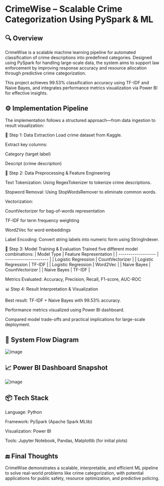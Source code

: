 # CrimeWise – Scalable Crime Categorization Using PySpark & ML

## 🔍 Overview
CrimeWise is a scalable machine learning pipeline for automated classification of crime descriptions into predefined categories. Designed using PySpark for handling large-scale data, the system aims to support law enforcement by improving response accuracy and resource allocation through predictive crime categorization.

This project achieves 99.53% classification accuracy using TF-IDF and Naive Bayes, and integrates performance metrics visualization via Power BI for effective insights.

## ⚙️ Implementation Pipeline
The implementation follows a structured approach—from data ingestion to result visualization:

📁 Step 1: Data Extraction
Load crime dataset from Kaggle.

Extract key columns:

Category (target label)

Descript (crime description)

🧹 Step 2: Data Preprocessing & Feature Engineering

Text Tokenization: Using RegexTokenizer to tokenize crime descriptions.

Stopword Removal: Using StopWordsRemover to eliminate common words.

Vectorization:

CountVectorizer for bag-of-words representation

TF-IDF for term frequency weighting

Word2Vec for word embeddings

Label Encoding: Convert string labels into numeric form using StringIndexer.

🧠 Step 3: Model Training & Evaluation
Trained five different model combinations:
| Model Type          | Feature Representation |
| ------------------- | ---------------------- |
| Logistic Regression | CountVectorizer        |
| Logistic Regression | TF-IDF                 |
| Logistic Regression | Word2Vec               |
| Naive Bayes         | CountVectorizer        |
| Naive Bayes         | TF-IDF                 |

Metrics Evaluated:
Accuracy, Precision, Recall, F1-score, AUC-ROC

📊 Step 4: Result Interpretation & Visualization

Best result: TF-IDF + Naive Bayes with 99.53% accuracy.

Performance metrics visualized using Power BI dashboard.

Compared model trade-offs and practical implications for large-scale deployment.

## 🧭 System Flow Diagram
![image](https://github.com/user-attachments/assets/4a2809d6-cc09-4b1d-91f1-e46252acfe7e)

## 📈 Power BI Dashboard Snapshot
![image](https://github.com/user-attachments/assets/e7981915-23a7-45f7-b3bd-58e20dcaa1f7)

## 📦 Tech Stack
Language: Python

Framework: PySpark (Apache Spark MLlib)

Visualization: Power BI

Tools: Jupyter Notebook, Pandas, Matplotlib (for initial plots)

## 🔚 Final Thoughts
CrimeWise demonstrates a scalable, interpretable, and efficient ML pipeline to solve real-world problems like crime categorization, with potential applications for public safety, resource optimization, and predictive policing.

